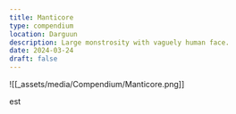 ```yaml
---
title: Manticore
type: compendium
location: Darguun
description: Large monstrosity with vaguely human face.
date: 2024-03-24
draft: false
---
```

![[_assets/media/Compendium/Manticore.png]]

est